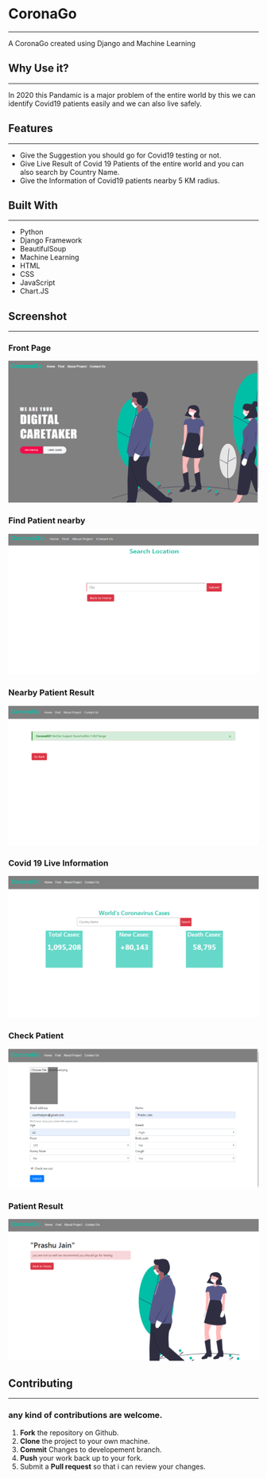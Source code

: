 ﻿#  CoronaGo
***
A CoronaGo created using Django and Machine Learning

##  Why Use it?
---
In 2020 this Pandamic is a major problem of the entire world by this we can identify Covid19 patients easily and we can also live safely.
##  Features
---
*  Give the Suggestion you should go for Covid19 testing or not.
*  Give Live Result of Covid 19 Patients of the entire world and you can also search by Country Name.
*  Give the Information of Covid19 patients nearby 5 KM radius.
##  Built With
***
*  Python
*  Django Framework
*  BeautifulSoup
*  Machine Learning
*  HTML
*  CSS
*  JavaScript
*  Chart.JS
##  Screenshot
***
### Front Page
![Front Page](https://github.com/XSarthakJain/Covid19/blob/assets/IndexPage.png)
### Find Patient nearby
![Find Patient nearby](https://github.com/XSarthakJain/Covid19/blob/assets/FindPeople.png)
### Nearby Patient Result
![Nearby Patients Result](https://github.com/XSarthakJain/Covid19/blob/assets/FindPeopleResult.png)
### Covid 19 Live Information
![Covid 19 Live Information](https://github.com/XSarthakJain/Covid19/blob/assets/NumberSuspects.png)
### Check Patient
![Check Patient](https://github.com/XSarthakJain/Covid19/blob/assets/Prediction.png)
### Patient Result
![Patient's Result he/she should go for testing or not](https://github.com/XSarthakJain/Covid19/blob/assets/SimtermsResult.png)

##  Contributing
***
###  any kind of contributions are welcome.
1.  **Fork** the repository on Github.
2.  **Clone** the project to your own machine.
3.  **Commit** Changes to developement branch.
4.  **Push** your work back up to your fork.
5.  Submit a **Pull request** so that i can review your changes.
